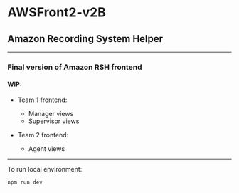 # AWSFront2-v2B

## Amazon Recording System Helper
***

### Final version of Amazon RSH frontend

#### WIP:

- Team 1 frontend:
    - Manager views
    - Supervisor views

- Team 2 frontend:
   - Agent views

***

To run local environment:

```
npm run dev
```
